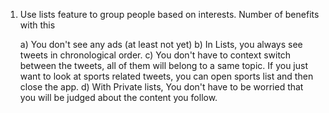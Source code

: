 1. Use lists feature to group people based on interests. Number of benefits with this 

     a) You don't see any ads (at least not yet)
     b) In Lists, you always see tweets in chronological order. 
     c) You don't have to context switch between the tweets, all of them will belong to a same topic. If you just want to look at sports related tweets, you can open sports list and then close the app.
     d) With Private lists, You don't have to be worried that you will be judged about the content you follow.
